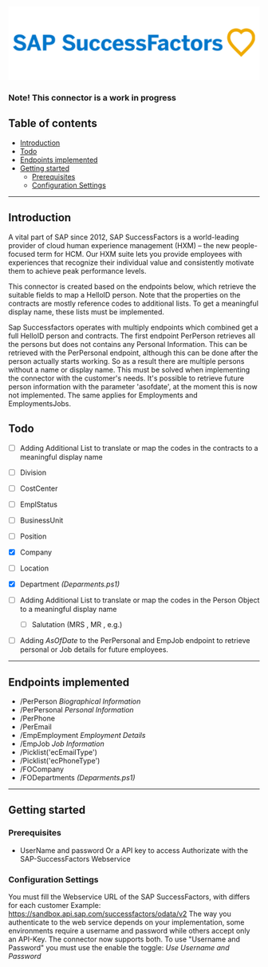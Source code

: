 ![image](SAP-SuccessFactors.png)
### Note!  This connector is a work in progress


## Table of contents
- [Introduction](#Introduction)
-  [Todo](#Todo)
- [Endpoints implemented](#Endpoints-implemented)
- [Getting started](#Getting-started)
  + [Prerequisites](#Prerequisites)
  + [Configuration Settings](#Configuration-Settings)
  


---

## Introduction

A vital part of SAP since 2012, SAP SuccessFactors is a world-leading provider of cloud human experience management (HXM) – the new people-focused term for HCM. Our HXM suite lets you provide employees with experiences that recognize their individual value and consistently motivate them to achieve peak performance levels.

This connector is created based on the endpoints below, which retrieve the suitable fields to map a HelloID person. Note that the properties on the contracts are mostly reference codes to additional lists. To get a meaningful display name, these lists must be implemented.

Sap Successfactors operates with multiply endpoints which combined get a full HelloID person and contracts. The first endpoint PerPerson retrieves all the persons but does not contains any Personal Information. This can be retrieved with the PerPersonal endpoint, although this can be done after the person actually starts working. So as a result there are multiple persons without a name or display name. This must be solved when implementing the connector with the customer's needs. It's possible to retrieve future person information with the parameter 'asofdate', at the moment this is now not implemented. The same applies for Employments and EmploymentsJobs.

## Todo

  - [ ] Adding Additional List to translate or map the codes in the contracts to a meaningful display name
   - [ ] Division
   - [ ] CostCenter
   - [ ] EmplStatus
   - [ ] BusinessUnit
   - [ ] Position
   - [x] Company
   - [ ] Location   
   - [X] Department   *(Deparments.ps1)*

- [ ] Adding Additional List to translate or map the codes in the Person Object to a meaningful display name 
    - [ ] Salutation (MRS , MR , e.g.)

 - [ ] Adding *AsOfDate* to the PerPersonal and EmpJob endpoint to retrieve personal or Job details for future employees.

---

## Endpoints implemented

 - /PerPerson  *Biographical Information*
- /PerPersonal *Personal Information*
- /PerPhone
- /PerEmail
- /EmpEmployment *Employment Details*
- /EmpJob *Job Information*
- /Picklist('ecEmailType')
- /Picklist('ecPhoneType')
- /FOCompany
- /FODepartments *(Deparments.ps1)*



---

## Getting started

### Prerequisites

 - UserName and password Or a API key to access Authorizate with the SAP-SuccessFactors Webservice



### Configuration Settings
  You must fill the Webservice URL of the SAP SuccessFactors, with differs for each customer Example: https://sandbox.api.sap.com/successfactors/odata/v2
  The way you authenticate to the web service depends on your implementation, some environments require a username and password while others accept only an API-Key. The connector now supports both. To use "Username and Password" you must use the enable the toggle: *Use Username and Password*



